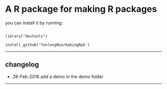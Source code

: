 # A R package for making R packages

you can install it by running: 

```

library("devtools")

install_github('YunlongNie/makingRpk')

```

----
## changelog
* 28-Feb-2016 add a demo in the demo folder

----

